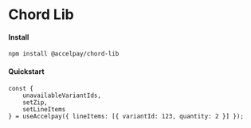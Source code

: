 # Chord Lib

#### Install

```
npm install @accelpay/chord-lib
```

#### Quickstart

```
const {
    unavailableVariantIds,
    setZip,
    setLineItems
} = useAccelpay({ lineItems: [{ variantId: 123, quantity: 2 }] });
```
